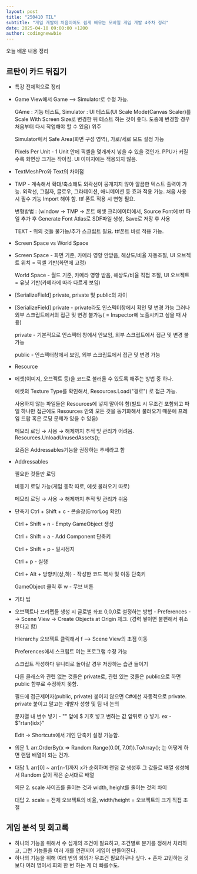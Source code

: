 ```yaml
---
layout: post
title: "250410 TIL"
subtitle: "게임 개발이 처음이어도 쉽게 배우는 모바일 게임 개발 4주차 정리"
date: 2025-04-10 09:00:00 +1200
author: codingnewwbie
---
```


오늘 배운 내용 정리
## 르탄이 카드 뒤집기
 - 특강 전체적으로 정리
 - 
   Game View에서 Game --> Simulator로 수정 가능.
   
   GAme : 기능 테스트,   Simulator : UI 테스트(UI Scale Mode(Canvas Scaler)를 Scale With Screen Size로 변경한 뒤 테스트 하는 것이 좋다. 도중에 변경할 경우 처음부터 다시 작업해야 할 수 있음) 위주
   
   Simulator에서 Safe Area(화면 구성 영역), 가로/세로 모드 설정 가능
   
   Pixels Per Unit - 1 Unit 안에 픽셀을 몇개까지 넣을 수 있을 것인가. PPU가 커질수록 화면상 크기는 작아짐. UI 이미지에는 적용되지 않음.
   

 - TextMeshPro와 Text의 차이점
 - 
   TMP - 계속해서 확대/축소해도 외곽선이 뭉개지지 않아 깔끔한 텍스트 출력이 가능. 외곽선, 그림자, 글로우, 그라데이션, 애니메이션 등 효과 적용 가능. 처음 사용 시 필수 기능 Import 해야 함. ttf 폰트 적용 시 변형 필요.
   
   변형방법 : (window -> TMP -> 폰트 에셋 크리에이터에서, Source Font에 ttf 파일 추가 후 Generate Font Atlas로 SDF파일 생성, Save로 저장 후 사용
   
   TEXT - 위의 것들 불가능/추가 스크립트 필요. ttf폰트 바로 적용 가능.

- Screen Space vs World Space
- 
  Screen Space - 화면 기준, 카메라 영향 안받음, 해상도/비율 자동조절, UI 오브젝트 위치 = 픽셀 기반(화면에 고정)
  
  World Space - 월드 기준, 카메라 영향 받음, 해상도/비율 직접 조절, UI 오브젝트 = 유닛 기반(카메라에 따라 다르게 보임)


- [SerializeField] private, private 및 public의 차이
- 
  [SerializeField] private - private라도 인스펙터창에서 확인 및 변경 가능 그러나 외부 스크립트에서의 접근 및 변경 불가능( = Inspector에 노출시키고 싶을 때 사용)
  
  private - 기본적으로 인스펙터 창에서 안보임, 외부 스크립트에서 접근 및 변경 불가능
  
  public - 인스펙터창에서 보임, 외부 스크립트에서 접근 및 변경 가능
  

- Resource
- 
  에셋(이미지, 오브젝트 등)을 코드로 불러올 수 있도록 해주는 방법 중 하나.
  
  에셋의 Texture Type를 확인해서, Resources.Load<Texture Type>("경로") 로 접근 가능.
  
  사용하지 않는 파일들은 Resources에 넣지 말아야 함(빌드 시 무조건 포함되고 파일 하나만 접근에도 Resources 안의 모든 것을 동기화해서 불러오기 때문에 프레임 드랍 혹은 로딩 문제가 있을 수 있음)
  
  메모리 로딩 → 사용 → 해제까지 추적 및 관리가 어려움. Resources.UnloadUnusedAssets();
  
  요즘은 Addressables기능을 권장하는 추세라고 함
  

- Addressables
  
  필요한 것들만 로딩
  
  비동기 로딩 가능(게임 동작 따로, 에셋 불러오기 따로)
  
  메모리 로딩 → 사용 → 해제까지 추적 및 관리가 쉬움

  
- 단축키 
  Ctrl + Shift + c - 콘솔창(ErrorLog 확인)
  
  Ctrl + Shift + n - Empty GameObject 생성
  
  Ctrl + Shift + a - Add Component 단축키
  
  Ctrl + Shift + p - 일시정지
  
  Ctrl + p - 실행
  
  Ctrl + Alt + 방향키(상,하) - 작성한 코드 복사 및 이동 단축키
  
  GameObject 클릭 후 w - 무브 버튼
  

- 기타 팁
- 
  오브젝트나 프리펩들 생성 시 글로벌 좌표 0,0,0로 설정하는 방법 - Preferences --> Scene View -> Create Objects at Origin 체크. (경력 쌓이면 불편해서 취소한다고 함)
  
  Hierarchy 오브젝트 클릭해서 f --> Scene View의 초점 이동
  
  Preferences에서 스크립트 여는 프로그램 수정 가능
  
  스크립트 작성하다 유니티로 돌아갈 경우 저장하는 습관 들이기
  
  다른 클래스와 관련 없는 것들은 private로, 관련 있는 것들은 public으로 하면 public 함부로 수정하지 못함.
  
  필드에 접근제어자(public, private) 붙이지 않으면 C#에선 자동적으로 private. private 붙이고 말고는 개발자 성향 및 팀 내 논의
  
  문자열 내 변수 넣기 - "" 앞에 $ 기호 넣고 변하는 값 앞뒤로 {} 넣기. ex - $"rtan{idx}"
  
  Edit -> Shortcuts에서 개인 단축키 설정 가능함.

- 의문 1. arr.OrderBy(x => Random.Range(0.0f, 7.0f)).ToArray(); 는 어떻게 하면 랜덤 배열이 되는 건가.
- 
  대답 1. arr[0] ~ arr[n-1]까지 x가 순회하며 랜덤 값 생성후 그 값들로 배열 생성해서 Random 값이 작은 순서대로 배열
  
  의문 2. scale 사이즈를 줄이는 것과 width, height를 줄이는 것의 차이
  
  대답 2. scale = 전체 오브젝트의 비율, width/height = 오브젝트의 크기 직접 조절

 ## 게임 분석 및 회고록
 - 하나의 기능을 위해서 수 십개의 조건이 필요하고, 조건별로 분기를 정해서 처리하고, 그런 기능들을 여러 개를 연관지어 게임이 만들어진다.
 - 
   하나의 기능을 위해 여러 번의 회의가 무조건 필요하구나 싶다. + 혼자 고민하는 것보다 여러 명이서 회의 한 번 하는 게 더 빠를수도.
